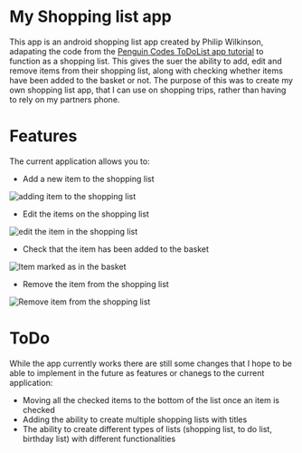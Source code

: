 # My Shopping list app

This app is an android shopping list app created by Philip Wilkinson, adapating the code from the
[Penguin Codes ToDoList app tutorial](https://www.youtube.com/playlist?list=PLzEWSvaHx_Z2MeyGNQeUCEktmnJBp8136)
to function as a shopping list. This gives the suer the ability to add, edit and remove items
from their shopping list, along with checking whether items have been added to the basket
or not. The purpose of this was to create my own shopping list app, that I can use on
shopping trips, rather than having to rely on my partners phone.

# Features

The current application allows you to:

- Add a new item to the shopping list

![adding item to the shopping list](add_item.JPG)

- Edit the items on the shopping list

![edit the item in the shopping list](edit_item.JPG)

- Check that the item has been added to the basket

![Item marked as in the basket](mark_item_in_basket.JPG)

- Remove the item from the shopping list

![Remove item from the shopping list](delete_item.JPG)

# ToDo

While the app currently works there are still some changes that I hope to be able to implement
in the future as features or chanegs to the current application:

- Moving all the checked items to the bottom of the list once an item is checked
- Adding the ability to create multiple shopping lists with titles
- The ability to create different types of lists (shopping list, to do list, birthday list) with
different functionalities 



